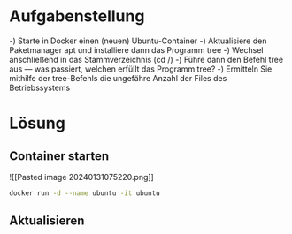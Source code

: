 # Aufgabenstellung
-) Starte in Docker einen (neuen) Ubuntu-Container
-) Aktualisiere den Paketmanager apt und installiere dann das Programm tree
-) Wechsel anschließend in das Stammverzeichnis (cd /)
-) Führe dann den Befehl tree aus — was passiert, welchen erfüllt das Programm tree?
-) Ermitteln Sie mithilfe der tree-Befehls die ungefähre Anzahl der Files des Betriebssystems

# Lösung
## Container starten
![[Pasted image 20240131075220.png]]
```bash
docker run -d --name ubuntu -it ubuntu
```

## Aktualisieren
